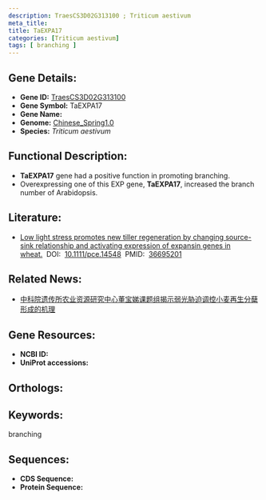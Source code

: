 ```yaml
---
description: TraesCS3D02G313100 ; Triticum aestivum
meta_title:
title: TaEXPA17
categories: [Triticum aestivum]
tags: [ branching ]
---
```


## Gene Details:
- **Gene ID:**	[TraesCS3D02G313100]()
- **Gene Symbol:** TaEXPA17
- **Gene Name:** 
- **Genome:** [Chinese_Spring1.0]()
- **Species:** *Triticum aestivum*

## Functional Description:
   - **TaEXPA17** gene had a positive function in promoting branching.
   - Overexpressing one of this EXP gene, **TaEXPA17**, increased the branch number of Arabidopsis.

## Literature:
   - [Low light stress promotes new tiller regeneration by changing source-sink relationship and activating expression of expansin genes in wheat.]( https://onlinelibrary.wiley.com/doi/10.1111/pce.14548)&nbsp;&nbsp;DOI:&nbsp;&nbsp;[10.1111/pce.14548](https://onlinelibrary.wiley.com/doi/10.1111/pce.14548)&nbsp;&nbsp;PMID:&nbsp;&nbsp;[36695201](https://pubmed.ncbi.nlm.nih.gov/36695201/)

## Related News:
   - [中科院遗传所农业资源研究中心董宝娣课题组揭示弱光胁迫调控小麦再生分蘖形成的机理](https://mp.weixin.qq.com/s?__biz=MzIyOTY2NDYyNQ==&mid=2247564408&idx=5&sn=b1f3ce4d46cbeb76b58ce67e2b028b9a&chksm=e8bc8e66dfcb0770a51add6457b53110ad01606dc1ceda112c803d6daaeb056977e326150b5a&scene=27#wechat_redirect)

## Gene Resources:
- **NCBI ID:** [](https://www.ncbi.nlm.nih.gov/gene/?term=)
- **UniProt accessions:** [](https://www.uniprot.org/uniprotkb//entry)

## Orthologs:

## Keywords:
branching

## Sequences:
- **CDS Sequence:**
- **Protein Sequence:**
